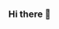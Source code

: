 ### Hi there 👋

<!--
**lizza23/lizza23** is a ✨ _special_ ✨ repository because its `README.md` (this file) appears on your GitHub profile.

Here are some ideas to get you started::

- 🔭 I’m currently working on ...
- 🌱 I’m currently learning ...
- 👯 I’m looking to collaborate on ...
- 🤔 I’m looking for help with ...
- 💬 Ask me about ...
- 📫 How to reach me: ...
- 😄 Pronouns: ...
- ⚡ Fun fact: ...
-->
